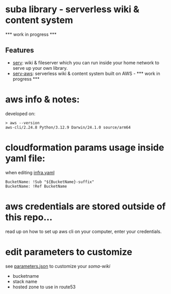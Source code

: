 # suba library - serverless wiki & content system
*** work in progress ***


## Features
- [serv](serv):  wiki & fileserver which you can run inside your home network to serve up your own library.
- [serv-aws](serv-aws):  serverless wiki & content system built on AWS - *** work in progress ***


# aws info & notes:
developed on:
```
> aws --version
aws-cli/2.24.8 Python/3.12.9 Darwin/24.1.0 source/arm64
```

# cloudformation params usage inside yaml file:
when editing [infra.yaml](infra.yaml)
```
BucketName: !Sub "${BucketName}-suffix"
BucketName: !Ref BucketName
```

# aws credentials are stored outside of this repo...
read up on how to set up aws cli on your computer, enter your credentials.

# edit parameters to customize
see [parameters.json](parameters.json) to customize your *soma-wiki*
- bucketname
- stack name
- hosted zone to use in route53


